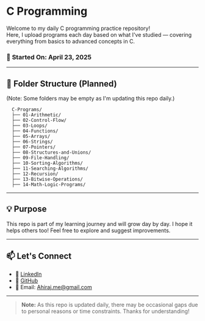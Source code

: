 # C Programming 
Welcome to my daily C programming practice repository!  
Here, I upload programs each day based on what I've studied — covering everything from basics to advanced concepts in C.

### 📅 **Started On:** April 23, 2025

---

## 📁 Folder Structure (Planned)

(Note: Some folders may be empty as I'm updating this repo daily.)

```plaintext
  C-Programs/
  ├── 01-Arithmetic/
  ├── 02-Control-Flow/
  ├── 03-Loops/
  ├── 04-Functions/
  ├── 05-Arrays/
  ├── 06-Strings/
  ├── 07-Pointers/
  ├── 08-Structures-and-Unions/
  ├── 09-File-Handling/
  ├── 10-Sorting-Algorithms/
  ├── 11-Searching-Algorithms/
  ├── 12-Recursion/
  ├── 13-Bitwise-Operations/
  ├── 14-Math-Logic-Programs/
```

---

## 💡 Purpose
This repo is part of my learning journey and will grow day by day.
I hope it helps others too! Feel free to explore and suggest improvements.

---

## 📫 Let's Connect
- 🔗 [LinkedIn](https://www.linkedin.com/in/ahiraj-k/)
- 🔗 [GitHub](https://github.com/AHIRAJ-K)
- 📧 Email: Ahiraj.me@gmail.com

---

> **Note:** As this repo is updated daily, there may be occasional gaps due to personal reasons or time constraints. Thanks for understanding!



